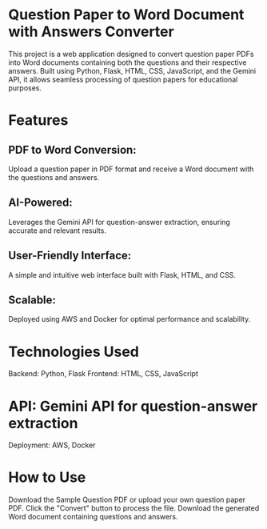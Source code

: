 # Question Paper to Word Document with Answers Converter
This project is a web application designed to convert question paper PDFs into Word documents containing both the questions and their respective answers. Built using Python, Flask, HTML, CSS, JavaScript, and the Gemini API, it allows seamless processing of question papers for educational purposes.

# Features
## PDF to Word Conversion:
Upload a question paper in PDF format and receive a Word document with the questions and answers.

## AI-Powered: 
Leverages the Gemini API for question-answer extraction, ensuring accurate and relevant results.

## User-Friendly Interface: 
A simple and intuitive web interface built with Flask, HTML, and CSS.

## Scalable:
Deployed using AWS and Docker for optimal performance and scalability.

# Technologies Used

Backend: Python, Flask
Frontend: HTML, CSS, JavaScript

# API: Gemini API for question-answer extraction
Deployment: AWS, Docker

# How to Use
Download the Sample Question PDF or upload your own question paper PDF.
Click the "Convert" button to process the file.
Download the generated Word document containing questions and answers.
